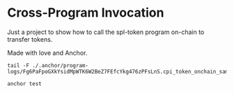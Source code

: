 # Cross-Program Invocation

Just a project to show how to call the spl-token program on-chain to transfer tokens.

Made with love and Anchor.

```
tail -F ./.anchor/program-logs/Fg6PaFpoGXkYsidMpWTK6W2BeZ7FEfcYkg476zPFsLnS.cpi_token_onchain_sample.log
```

```
anchor test
```
